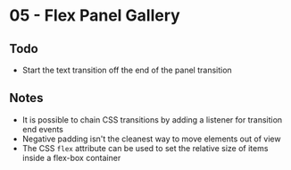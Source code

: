 # 05 - Flex Panel Gallery

## Todo

- Start the text transition off the end of the panel transition

## Notes

- It is possible to chain CSS transitions by adding a listener for transition end events
- Negative padding isn't the cleanest way to move elements out of view
- The CSS `flex` attribute can be used to set the relative size of items inside a flex-box container
